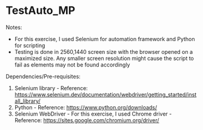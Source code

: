 # TestAuto_MP

Notes:
- For this exercise, I used Selenium for automation framework and Python for scripting
- Testing is done in 2560,1440 screen size with the browser opened on a maximized size. Any smaller screen resolution might cause the script to fail as elements may not be found accordingly

Dependencies/Pre-requisites:
1. Selenium library - Reference: https://www.selenium.dev/documentation/webdriver/getting_started/install_library/
2. Python - Reference: https://www.python.org/downloads/
3. Selenium WebDriver - For this exercise, I used Chrome driver - Reference: https://sites.google.com/chromium.org/driver/ 

